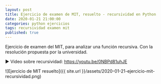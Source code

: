 ```yaml
---
layout: post
title: Ejercicio de examen de MIT, resuelto - recursividad en Python
date: 2020-01-21 21:00:00
categories: python ejercicios
tags: recursividad examen mit
published: true
---
```


Ejercicio de examen del MIT, para analizar una función recursiva. Con la resolución propuesta por la universidad.

▶️ Video sobre recursividad: https://youtu.be/0NBPd81uhJE

![Ejercicio de MIT resuelto]({{ site.url }}/assets/2020-01-21-ejercicio-mit-recursividad.png)
